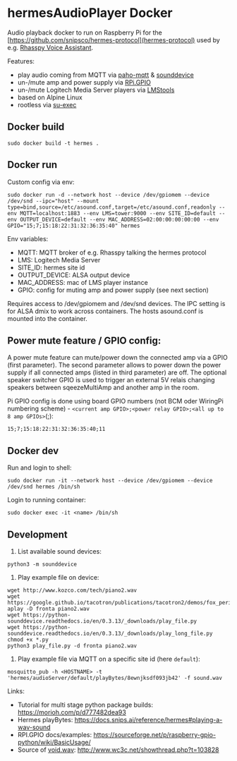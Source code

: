 # hermesAudioPlayer Docker

Audio playback docker to run on Raspberry Pi for the [https://github.com/snipsco/hermes-protocol](hermes-protocol) used by e.g. [Rhasspy Voice Assistant](https://rhasspy.readthedocs.io/en/latest/). 

Features:
* play audio coming from MQTT via [paho-mqtt](https://pypi.org/project/paho-mqtt/) & [sounddevice](https://python-sounddevice.readthedocs.io)
* un-/mute amp and power supply via [RPi.GPIO](https://pypi.org/project/RPi.GPIO/)
* un-/mute Logitech Media Server players via [LMStools](https://github.com/aschamberger/LMSTools)
* based on Alpine Linux
* rootless via [su-exec](https://github.com/ncopa/su-exec)

## Docker build

```
sudo docker build -t hermes .
```

## Docker run

Custom config via env:
```
sudo docker run -d --network host --device /dev/gpiomem --device /dev/snd --ipc="host" --mount type=bind,source=/etc/asound.conf,target=/etc/asound.conf,readonly --env MQTT=localhost:1883 --env LMS=tower:9000 --env SITE_ID=default --env OUTPUT_DEVICE=default --env MAC_ADDRESS=02:00:00:00:00:00 --env GPIO="15;7;15:18:22:31:32:36:35:40" hermes
```
Env variables:
* MQTT: MQTT broker of e.g. Rhasspy talking the hermes protocol 
* LMS: Logitech Media Server
* SITE_ID: hermes site id
* OUTPUT_DEVICE: ALSA output device
* MAC_ADDRESS: mac of LMS player instance
* GPIO: config for muting amp and power supply (see next section)

Requires access to /dev/gpiomem and /dev/snd devices. The IPC setting is for ALSA dmix to work across containers. The hosts asound.conf is mounted into the container.

## Power mute feature / GPIO config:

A power mute feature can mute/power down the connected amp via a GPIO (first parameter). The second parameter allows to power down the power supply if all connected amps (listed in third parameter) are off. The optional speaker switcher GPIO is used to trigger an external 5V relais changing speakers between sqeezeMultiAmp and another amp in the room.

Pi GPIO config is done using board GPIO numbers (not BCM oder WiringPi numbering scheme) - `<current amp GPIO>;<power relay GPIO>;<all up to 8 amp GPIOs>`(;<speaker switcher GPIO>):
```
15;7;15:18:22:31:32:36:35:40;11
```

## Docker dev

Run and login to shell:
```
sudo docker run -it --network host --device /dev/gpiomem --device /dev/snd hermes /bin/sh
```
Login to running container:
```
sudo docker exec -it <name> /bin/sh
```

## Development

1. List available sound devices:  
```
python3 -m sounddevice
```
	
1. Play example file on device:
```
wget http://www.kozco.com/tech/piano2.wav
wget https://google.github.io/tacotron/publications/tacotron2/demos/fox_period.wav
aplay -D fronta piano2.wav 
wget https://python-sounddevice.readthedocs.io/en/0.3.13/_downloads/play_file.py
wget https://python-sounddevice.readthedocs.io/en/0.3.13/_downloads/play_long_file.py
chmod +x *.py
python3 play_file.py -d fronta piano2.wav
```
	
1. Play example file via MQTT on a specific site id (here `default`):
```
mosquitto_pub -h <HOSTNAME> -t 'hermes/audioServer/default/playBytes/8ewnjksdf093jb42' -f sound.wav    
```

Links:
* Tutorial for multi stage python package builds: https://morioh.com/p/d777482dea93
* Hermes playBytes: https://docs.snips.ai/reference/hermes#playing-a-wav-sound
* RPI.GPIO docs/examples: https://sourceforge.net/p/raspberry-gpio-python/wiki/BasicUsage/
* Source of [void.wav](http://www.wc3c.net/attachment.php?s=21454f5b8be64c07fdfb9b06530e6aa7&attachmentid=39290&d=1230381401): http://www.wc3c.net/showthread.php?t=103828
